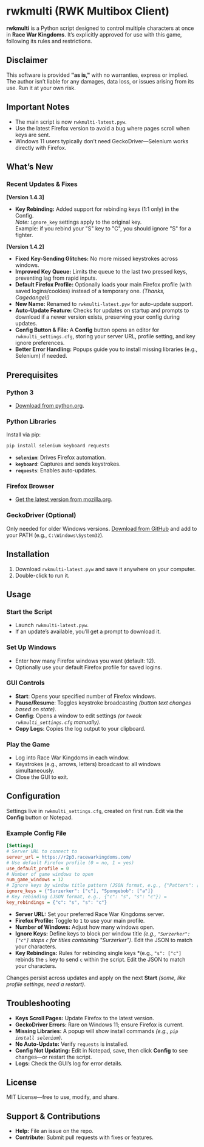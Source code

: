 
# rwkmulti (RWK Multibox Client)

**rwkmulti** is a Python script designed to control multiple characters at once in **Race War Kingdoms**. It’s explicitly approved for use with this game, following its rules and restrictions.

## Disclaimer

This software is provided **"as is,"** with no warranties, express or implied. The author isn’t liable for any damages, data loss, or issues arising from its use. Run it at your own risk.

## Important Notes

- The main script is now `rwkmulti-latest.pyw`.
- Use the latest Firefox version to avoid a bug where pages scroll when keys are sent.
- Windows 11 users typically don’t need GeckoDriver—Selenium works directly with Firefox.

## What’s New

### Recent Updates & Fixes

**[Version 1.4.3]**
- **Key Rebinding:** Added support for rebinding keys (1:1 only) in the Config.  
  *Note:* `ignore_key` settings apply to the original key.  
  Example: if you rebind your "S" key to "C", you should ignore "S" for a fighter.

**[Version 1.4.2]**
- **Fixed Key-Sending Glitches:** No more missed keystrokes across windows.
- **Improved Key Queue:** Limits the queue to the last two pressed keys, preventing lag from rapid inputs.
- **Default Firefox Profile:** Optionally loads your main Firefox profile (with saved logins/cookies) instead of a temporary one. *(Thanks, Cagedangel!)*
- **New Name:** Renamed to `rwkmulti-latest.pyw` for auto-update support.
- **Auto-Update Feature:** Checks for updates on startup and prompts to download if a newer version exists, preserving your config during updates.
- **Config Button & File:** A **Config** button opens an editor for `rwkmulti_settings.cfg`, storing your server URL, profile setting, and key ignore preferences.
- **Better Error Handling:** Popups guide you to install missing libraries (e.g., Selenium) if needed.


## Prerequisites

### Python 3
- [Download from python.org](https://www.python.org/downloads/).

### Python Libraries
Install via pip:

```bash
pip install selenium keyboard requests
```
- **`selenium`**: Drives Firefox automation.
- **`keyboard`**: Captures and sends keystrokes.
- **`requests`**: Enables auto-updates.

### Firefox Browser
- [Get the latest version from mozilla.org](https://www.mozilla.org/firefox/new/).

### GeckoDriver (Optional)
Only needed for older Windows versions. [Download from GitHub](https://github.com/mozilla/geckodriver/releases) and add to your PATH (e.g., `C:\Windows\System32`).

## Installation

1. Download `rwkmulti-latest.pyw` and save it anywhere on your computer.
2. Double-click to run it.

## Usage

### Start the Script
- Launch `rwkmulti-latest.pyw`.
- If an update’s available, you’ll get a prompt to download it.

### Set Up Windows
- Enter how many Firefox windows you want (default: 12).
- Optionally use your default Firefox profile for saved logins.

### GUI Controls
- **Start**: Opens your specified number of Firefox windows.
- **Pause/Resume**: Toggles keystroke broadcasting *(button text changes based on state)*.
- **Config**: Opens a window to edit settings *(or tweak `rwkmulti_settings.cfg` manually)*.
- **Copy Logs**: Copies the log output to your clipboard.

### Play the Game
- Log into Race War Kingdoms in each window.
- Keystrokes (e.g., arrows, letters) broadcast to all windows simultaneously.
- Close the GUI to exit.

## Configuration

Settings live in `rwkmulti_settings.cfg`, created on first run. Edit via the **Config** button or Notepad.

### Example Config File

```ini
[Settings]
# Server URL to connect to
server_url = https://r2p3.racewarkingdoms.com/
# Use default Firefox profile (0 = no, 1 = yes)
use_default_profile = 0
# Number of game windows to open
num_game_windows = 12
# Ignore keys by window title pattern (JSON format, e.g., {"Pattern": ["key1", "key2"]})
ignore_keys = {"Surzerker": ["c"], "Spongebob": ["a"]}
# Key rebinding (JSON format, e.g., {"c": "s", "s": "c"}) = 
key_rebindings = {"c": "s", "s": "c"}
```

- **Server URL:** Set your preferred Race War Kingdoms server.
- **Firefox Profile:** Toggle to `1` to use your main profile.
- **Number of Windows:** Adjust how many windows open.
- **Ignore Keys:** Define keys to block per window title *(e.g., `"Surzerker": ["c"]` stops `c` for titles containing "Surzerker")*. Edit the JSON to match your characters.
- **Key Rebindings:** Rules for rebinding single keys *(e.g., `"s": ["c"]` rebinds the `s` key to send `c` within the script. Edit the JSON to match your characters.

Changes persist across updates and apply on the next **Start** *(some, like profile settings, need a restart)*.

## Troubleshooting

- **Keys Scroll Pages:** Update Firefox to the latest version.
- **GeckoDriver Errors:** Rare on Windows 11; ensure Firefox is current.
- **Missing Libraries:** A popup will show install commands *(e.g., `pip install selenium`)*.
- **No Auto-Update:** Verify `requests` is installed.
- **Config Not Updating:** Edit in Notepad, save, then click **Config** to see changes—or restart the script.
- **Logs:** Check the GUI’s log for error details.

## License

MIT License—free to use, modify, and share.

## Support & Contributions

- **Help:** File an issue on the repo.
- **Contribute:** Submit pull requests with fixes or features.
